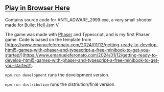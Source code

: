 ## [Play in Browser Here](https://kanderwund.itch.io/adware2999)

Contains source code for ANTI_ADWARE_2999.exe, a very small shooter made for [Bullet Hell Jam V](https://itch.io/jam/bullet-hell-v).

The game was made with [Phaser](https://github.com/phaserjs) and Typescript, and is my first Phaser game. Code is based on the template from [https://www.emanueleferonato.com/2024/01/12/getting-ready-to-develop-html5-games-with-phaser-and-typescript-a-free-minibook-to-get-you-started/](https://www.emanueleferonato.com/2024/01/12/getting-ready-to-develop-html5-games-with-phaser-and-typescript-a-free-minibook-to-get-you-started/).

`npm run development` runs the development version.

`npm run distribution` runs the distriution/final version.
